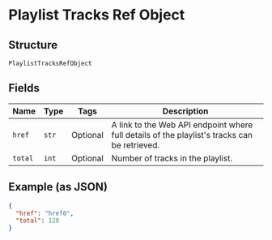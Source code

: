 
# Playlist Tracks Ref Object

## Structure

`PlaylistTracksRefObject`

## Fields

| Name | Type | Tags | Description |
|  --- | --- | --- | --- |
| `href` | `str` | Optional | A link to the Web API endpoint where full details of the playlist's tracks can be retrieved. |
| `total` | `int` | Optional | Number of tracks in the playlist. |

## Example (as JSON)

```json
{
  "href": "href0",
  "total": 128
}
```

